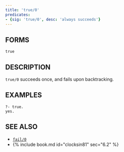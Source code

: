 ```yaml
---
title: 'true/0'
predicates:
- {sig: 'true/0', desc: 'always succeeds'}
---
```


## FORMS

`true`

## DESCRIPTION

`true/0` succeeds once, and fails upon backtracking.

## EXAMPLES

```
?- true.
yes.
```


## SEE ALSO

- [`fail/0`](fail.html)
- {% include book.md id="clocksin81" sec="6.2" %}
